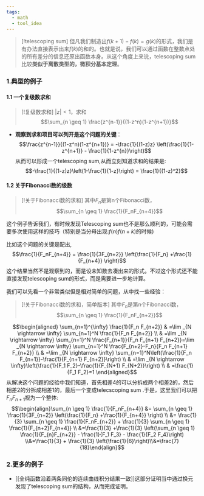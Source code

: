 ```yaml
---
tags:
  - math
  - tool_idea
---
```


> [!telescoping sum]
> 但凡我们制造出$f(k+1)-f(k)=g(k)$的形式，我们是有办法直接表示出来$f(k)$的和的。也就是说，我们可以通过函数在整数点处的所有差分的信息还原出函数本身。从这个角度上来说，telescoping sum比较**类似于离散类型的，微积分基本定理**。

### 1.典型的例子

#### 1.1 一个复级数求和

> [!复级数求和]
> $|z|<1$，求和
> $$\sum_{n \geq 1} \frac{z^{n-1}}{(1-z^n)(1-z^{n+1})}$$

* **观察到求和项目可以列开是这个问题的关键**：
$$\frac{z^{n-1}}{(1-z^n)(1-z^{n+1})} = -\frac{1}{(1-z)z} \left(\frac{1}{1-z^{n+1}} - \frac{1}{1-z^{n}}\right)$$
从而可以形成一个telescoping sum,从而立刻知道求和的结果是:
$$-\frac{1}{(1-z)z}\left(1-\frac{1}{1-z}\right) = \frac{1}{(1-z)^2}$$
#### 1.2 关于Fibonacci数的级数

> [!关于Fibonacci数的求和]
> 其中$F_n$是第n个Fibonacci数，$$\sum_{n \geq 1} \frac{1}{F_nF_{n+4}}$$

这个例子告诉我们，有时候发现Telescoping sum也不是那么顺利的，可能会需要多次使用这样的技巧（特别是当分母出现:$f(n)f(n+k)$的时候)

比如这个问题的关键是配出,$$\frac{1}{F_nF_{n+4}} = \frac{1}{3F_{n+2}} \left(\frac{1}{F_n} +\frac{1}{F_{n+4}} \right)$$
这个结果当然不是观察到的，而是设未知数去凑出来的形式。不过这个形式还不能直接发现telescoping sum的形式，而是需要进一步地计算。

我们可以先看一个非常类似但是相对简单的问题，从中找一些经验：
> [!关于Fibonacci数的求和，简单版本]
> 其中$F_n$是第n个Fibonacci数，$$\sum_{n \geq 1} \frac{1}{F_nF_{n+2}}$$


$$\begin{aligned} \sum_{n=1}^{\infty} \frac{1}{F_n F_{n+2}} & =\lim _{N \rightarrow \infty} \sum_{n=1}^N \frac{1}{F_n F_{n+2}} \\ & =\lim _{N \rightarrow \infty} \sum_{n=1}^N \frac{F_{n+1}}{F_n F_{n+1} F_{n+2}}=\lim _{N \rightarrow \infty} \sum_{n=1}^N \frac{F_{n+2}-F_n}{F_n F_{n+1} F_{n+2}} \\ & =\lim _{N \rightarrow \infty} \sum_{n=1}^N\left(\frac{1}{F_n F_{n+1}}-\frac{1}{F_{n+1} F_{n+2}}\right) \\ & =\lim _{N \rightarrow \infty}\left(\frac{1}{F_1 F_2}-\frac{1}{F_{N+1} F_{N+2}}\right) \\ & =\frac{1}{F_1 F_2}=1 \end{aligned}$$
从解决这个问题的经验中我们知道，首先相差4的可以分拆成两个相差2的，然后相差2的分拆成相差1的，最后一个变成telecscoping sum .于是，这里我们可以把$F_nF_{n+1}$视为一个整体:
$$\begin{align}\sum_{n \geq 1} \frac{1}{F_nF_{n+4}} &= \sum_{n \geq 1} \frac{1}{3F_{n+2}} \left(\frac{1}{F_n} +\frac{1}{F_{n+4}} \right) \\ &= \frac{1}{3} \sum_{n \geq 1} \frac{1}{F_nF_{n+2}} + \frac{1}{3} \sum_{n \geq 1} \frac{1}{F_{n+2}F_{n+4}} \\ &=\frac{1}{3} +\frac{1}{3} \left(\sum_{n \geq 1} \frac{1}{F_{n}F_{n+2}} - \frac{1}{F_1 F_3} - \frac{1}{F_2 F_4}\right) \\&=\frac{1}{3} + \frac{1}{3} \left(\frac{1}{6}\right)\\&=\frac{7}{18}\end{align}$$

### 2.更多的例子

* [[全纯函数沿着两条同伦的连续曲线积分结果一致]]这部分证明当中通过换元发现了telescoping sum的结构，从而完成证明。
